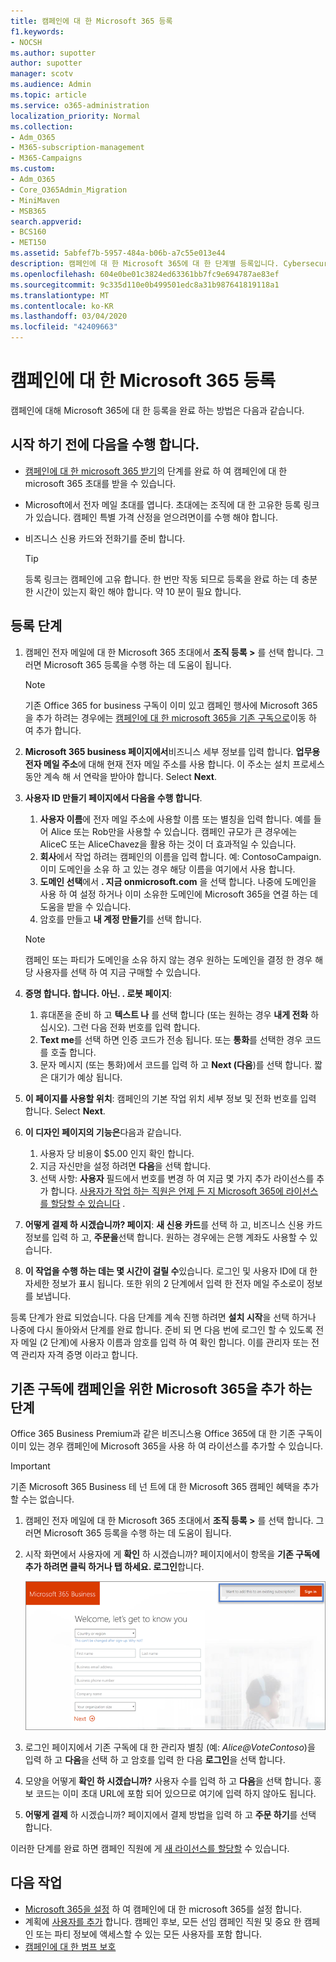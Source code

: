 ```yaml
---
title: 캠페인에 대 한 Microsoft 365 등록
f1.keywords:
- NOCSH
ms.author: supotter
author: supotter
manager: scotv
ms.audience: Admin
ms.topic: article
ms.service: o365-administration
localization_priority: Normal
ms.collection:
- Adm_O365
- M365-subscription-management
- M365-Campaigns
ms.custom:
- Adm_O365
- Core_O365Admin_Migration
- MiniMaven
- MSB365
search.appverid:
- BCS160
- MET150
ms.assetid: 5abfef7b-5957-484a-b06b-a7c55e013e44
description: 캠페인에 대 한 Microsoft 365에 대 한 단계별 등록입니다. Cybersecurity 위협 으로부터 전자 메일, 데이터 및 통신으로 캠페인을 보호 합니다.
ms.openlocfilehash: 604e0be01c3824ed63361bb7fc9e694787ae83ef
ms.sourcegitcommit: 9c335d110e0b499501edc8a31b987641819118a1
ms.translationtype: MT
ms.contentlocale: ko-KR
ms.lasthandoff: 03/04/2020
ms.locfileid: "42409663"
---
```

# <a name="sign-up-for-microsoft-365-for-campaigns"></a>캠페인에 대 한 Microsoft 365 등록 

캠페인에 대해 Microsoft 365에 대 한 등록을 완료 하는 방법은 다음과 같습니다.

## <a name="before-you-start"></a>시작 하기 전에 다음을 수행 합니다. 
- [캠페인에 대 한 microsoft 365 받기](get-microsoft-365-campaigns.md#get-microsoft-365-for-campaigns)의 단계를 완료 하 여 캠페인에 대 한 microsoft 365 초대를 받을 수 있습니다. 
- Microsoft에서 전자 메일 초대를 엽니다. 초대에는 조직에 대 한 고유한 등록 링크가 있습니다. 캠페인 특별 가격 산정을 얻으려면이를 수행 해야 합니다.
- 비즈니스 신용 카드와 전화기를 준비 합니다. 

    > [!TIP]
    > 등록 링크는 캠페인에 고유 합니다. 한 번만 작동 되므로 등록을 완료 하는 데 충분 한 시간이 있는지 확인 해야 합니다. 약 10 분이 필요 합니다. 

## <a name="steps-to-sign-up"></a>등록 단계

1. 캠페인 전자 메일에 대 한 Microsoft 365 초대에서 **조직 등록 >** 를 선택 합니다. 그러면 Microsoft 365 등록을 수행 하는 데 도움이 됩니다.
    > [!NOTE]
    > 기존 Office 365 for business 구독이 이미 있고 캠페인 행사에 Microsoft 365을 추가 하려는 경우에는 [캠페인에 대 한 microsoft 365을 기존 구독으로](#steps-to-add-microsoft-365-for-campaigns-to-an-existing-subscription)이동 하 여 추가 합니다.
1. **Microsoft 365 business 페이지에서**비즈니스 세부 정보를 입력 합니다. **업무용 전자 메일 주소**에 대해 현재 전자 메일 주소를 사용 합니다. 이 주소는 설치 프로세스 동안 계속 해 서 연락을 받아야 합니다.  Select **Next**. 
1. **사용자 ID 만들기 페이지에서 다음을 수행 합니다**.
    1. **사용자 이름**에 전자 메일 주소에 사용할 이름 또는 별칭을 입력 합니다. 예를 들어 Alice 또는 Rob만을 사용할 수 있습니다. 캠페인 규모가 큰 경우에는 AliceC 또는 AliceChavez을 활용 하는 것이 더 효과적일 수 있습니다.
    2. **회사**에서 작업 하려는 캠페인의 이름을 입력 합니다. 예: ContosoCampaign. 이미 도메인을 소유 하 고 있는 경우 해당 이름을 여기에서 사용 합니다. 
    3. **도메인 선택**에서 **. 지금 onmicrosoft.com** 을 선택 합니다. 나중에 도메인을 사용 하 여 설정 하거나 이미 소유한 도메인에 Microsoft 365을 연결 하는 데 도움을 받을 수 있습니다.
    4. 암호를 만들고 **내 계정 만들기**를 선택 합니다. 
    > [!NOTE]
    > 캠페인 또는 파티가 도메인을 소유 하지 않는 경우 원하는 도메인을 결정 한 경우 해당 사용자를 선택 하 여 지금 구매할 수 있습니다.

4. **증명 합니다. 합니다. 아닌. . 로봇 페이지**:
    1. 휴대폰을 준비 하 고 **텍스트 나** 를 선택 합니다 (또는 원하는 경우 **내게 전화** 하십시오). 그런 다음 전화 번호를 입력 합니다. 
    2. **Text me**를 선택 하면 인증 코드가 전송 됩니다. 또는 **통화**를 선택한 경우 코드를 호출 합니다.
    3. 문자 메시지 (또는 통화)에서 코드를 입력 하 고 **Next (다음**)를 선택 합니다. 짧은 대기가 예상 됩니다. 
5. **이 페이지를 사용할 위치**: 캠페인의 기본 작업 위치 세부 정보 및 전화 번호를 입력 합니다.  Select **Next**. 
6. **이 디자인 페이지의 기능은**다음과 같습니다.
    1. 사용자 당 비용이 $5.00 인지 확인 합니다. 
    2. 지금 자신만을 설정 하려면 **다음**을 선택 합니다. 
    3. 선택 사항: **사용자** 필드에서 번호를 변경 하 여 지금 몇 가지 추가 라이선스를 추가 합니다. [사용자가 작업 하는 직원은 언제 든 지 Microsoft 365에 라이선스를 할당할 수 있습니다](../business/add-users-m365b.md?toc=/microsoft-365/campaigns/toc.json) .
7. **어떻게 결제 하 시겠습니까? 페이지**: **새 신용 카드**를 선택 하 고, 비즈니스 신용 카드 정보를 입력 하 고, **주문을**선택 합니다. 원하는 경우에는 은행 계좌도 사용할 수 있습니다.
8. **이 작업을 수행 하는 데는 몇 시간이 걸릴 수**있습니다. 로그인 및 사용자 ID에 대 한 자세한 정보가 표시 됩니다. 또한 위의 2 단계에서 입력 한 전자 메일 주소로이 정보를 보냅니다.

등록 단계가 완료 되었습니다. 다음 단계를 계속 진행 하려면 **설치 시작**을 선택 하거나 나중에 다시 돌아와서 단계를 완료 합니다. 준비 되 면 다음 번에 로그인 할 수 있도록 전자 메일 (2 단계)에 사용자 이름과 암호를 입력 하 여 확인 합니다. 이를 관리자 또는 전역 관리자 자격 증명 이라고 합니다.

## <a name="steps-to-add-microsoft-365-for-campaigns-to-an-existing-subscription"></a>기존 구독에 캠페인을 위한 Microsoft 365을 추가 하는 단계

Office 365 Business Premium과 같은 비즈니스용 Office 365에 대 한 기존 구독이 이미 있는 경우 캠페인에 Microsoft 365을 사용 하 여 라이선스를 추가할 수 있습니다.
> [!IMPORTANT]
> 기존 Microsoft 365 Business 테 넌 트에 대 한 Microsoft 365 캠페인 혜택을 추가할 수는 없습니다.

1. 캠페인 전자 메일에 대 한 Microsoft 365 초대에서 **조직 등록 >** 를 선택 합니다. 그러면 Microsoft 365 등록을 수행 하는 데 도움이 됩니다.
2. 시작 화면에서 사용자에 게 **확인** 하 시겠습니까? 페이지에서이 항목을 **기존 구독에 추가 하려면 클릭 하거나 탭 하세요. 로그인**합니다.
    
    ![오른쪽 위 모서리에서 로그인을 선택 합니다.](../media/addtoexisting.png)
3. 로그인 페이지에서 기존 구독에 대 한 관리자 별칭 (예: *<span></span>Alice@VoteContoso*)을 입력 하 고 **다음**을 선택 하 고 암호를 입력 한 다음 **로그인**을 선택 합니다.
4. 모양을 어떻게 **확인 하 시겠습니까?** 사용자 수를 입력 하 고 **다음**을 선택 합니다. 홍보 코드는 이미 초대 URL에 포함 되어 있으므로 여기에 입력 하지 않아도 됩니다.
5. **어떻게 결제** 하 시겠습니까? 페이지에서 결제 방법을 입력 하 고 **주문 하기**를 선택 합니다.

이러한 단계를 완료 하면 캠페인 직원에 게 [새 라이선스를 할당할](../admin/manage/assign-licenses-to-users.md) 수 있습니다.


## <a name="whats-next"></a>다음 작업
- [Microsoft 365을 설정](../business/set-up.md?toc=/microsoft-365/campaigns/toc.json) 하 여 캠페인에 대 한 microsoft 365를 설정 합니다. 
- 계획에 [사용자를 추가](../business/add-users-m365b.md?toc=/microsoft-365/campaigns/toc.json) 합니다. 캠페인 후보, 모든 선임 캠페인 직원 및 중요 한 캠페인 또는 파티 정보에 액세스할 수 있는 모든 사용자를 포함 합니다.
- [캠페인에 대 한 범프 보호](m365-campaigns-security-overview.md)